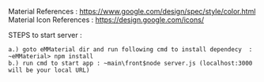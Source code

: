 Material References : https://www.google.com/design/spec/style/color.html
Material Icon References : https://design.google.com/icons/


STEPS to start server :

	a.) goto eMMaterial dir and run following cmd to install dependecy  : ~eMMaterial> npm install
	b.) run cmd to start app : ~main\front$node server.js (localhost:3000 will be your local URL)